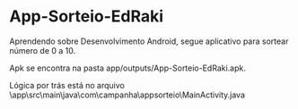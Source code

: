 # App-Sorteio-EdRaki
Aprendendo sobre Desenvolvimento Android, segue aplicativo para sortear número de 0 a 10.

Apk se encontra na pasta app/outputs/App-Sorteio-EdRaki.apk.

Lógica por trás está no arquivo \app\src\main\java\com\campanha\appsorteio\MainActivity.java


